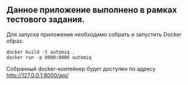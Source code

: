 ## Данное приложение выполнено в рамках тестового задания.

Для запуска приложения необходимо собрать и запустить Docker образ.
```shell
docker build -t automiq . 
docker run -p 8000:8000 automiq
```

Собранный docker-контейнер будет доступен по адресу http://127.0.0.1:8000/api/

